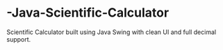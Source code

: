 # -Java-Scientific-Calculator
Scientific Calculator built using Java Swing with clean UI and full decimal support.
